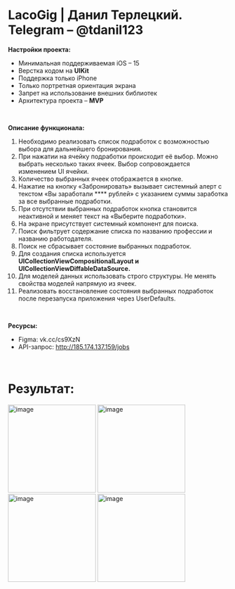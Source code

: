 # LacoGig | Данил Терлецкий. Telegram – @tdanil123

**Настройки проекта:**
- Минимальная поддерживаемая iOS – 15
- Верстка кодом на **UIKit**
- Поддержка только iPhone
- Только портретная ориентация экрана
- Запрет на использование внешних библиотек
- Архитектура проекта – **MVP**

<br>

**Описание функционала:**
1. Необходимо реализовать список подработок с возможностью выбора для дальнейшего бронирования.
2. При нажатии на ячейку подработки происходит её выбор. Можно выбрать несколько таких ячеек. Выбор сопровождается изменением UI ячейки.
3. Количество выбранных ячеек отображается в кнопке.
4. Нажатие на кнопку «Забронировать» вызывает системный алерт с текстом «Вы заработали **** рублей» с указанием суммы заработка за все выбранные подработки.
5. При отсутствии выбранных подработок кнопка становится неактивной и меняет текст на «Выберите подработки».
6. На экране присутствует системный компонент для поиска. 
7. Поиск фильтрует содержание списка по названию профессии и названию работодателя.
8. Поиск не сбрасывает состояние выбранных подработок.
9. Для создания списка используется ****UICollectionViewCompositionalLayout и UICollectionViewDiffableDataSource.****
10. Для моделей данных использовать строго структуры. Не менять свойства моделей напрямую из ячеек.
11. Реализовать восстановление состояния выбранных подработок после перезапуска приложения через UserDefaults.

<br>

**Ресурсы:**
- Figma: vk.cc/cs9XzN
- API-запрос: http://185.174.137.159/jobs
  
<br>

<h1>Результат:</h1>

<img width="200" alt="image" src="https://github.com/MrLaco/LacoGig/assets/46028944/13f84c82-3418-4cb1-890d-9e8e3ecb989e">
<img width="200" alt="image" src="https://github.com/MrLaco/LacoGig/assets/46028944/ef03d835-33ca-4c40-8cd3-c4fa72c76124">
<img width="200" alt="image" src="https://github.com/MrLaco/LacoGig/assets/46028944/7d08f866-144c-457f-add0-c323837bfcd8">
<img width="200" alt="image" src="https://github.com/MrLaco/LacoGig/assets/46028944/27421553-9892-47ff-af6f-972d0324bdb8">



